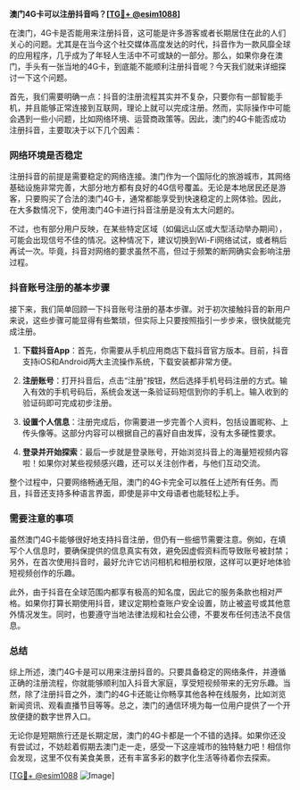 **澳门4G卡可以注册抖音吗？[[TG💪+ @esim1088](https://t.me/s/esim1088)]**

在澳门，4G卡是否能用来注册抖音，这可能是许多游客或者长期居住在此的人们关心的问题。尤其是在当今这个社交媒体高度发达的时代，抖音作为一款风靡全球的应用程序，几乎成为了年轻人生活中不可或缺的一部分。那么，如果你身在澳门，手头有一张当地的4G卡，到底能不能顺利注册抖音呢？今天我们就来详细探讨一下这个问题。

首先，我们需要明确一点：抖音的注册流程其实并不复杂，只要你有一部智能手机，并且能够正常连接到互联网，理论上就可以完成注册。然而，实际操作中可能会遇到一些小问题，比如网络环境、运营商政策等。因此，澳门的4G卡能否成功注册抖音，主要取决于以下几个因素：

### 网络环境是否稳定

注册抖音的前提是需要稳定的网络连接。澳门作为一个国际化的旅游城市，其网络基础设施非常完善，大部分地方都有良好的4G信号覆盖。无论是本地居民还是游客，只要购买了合法的澳门4G卡，通常都能享受到快速稳定的上网体验。因此，在大多数情况下，使用澳门4G卡进行抖音注册是没有太大问题的。

不过，也有部分用户反映，在某些特定区域（如偏远山区或大型活动举办期间），可能会出现信号不佳的情况。这种情况下，建议切换到Wi-Fi网络试试，或者稍后再试一次。毕竟，抖音对网络的要求虽然不高，但过于频繁的断网确实会影响注册过程。

### 抖音账号注册的基本步骤

接下来，我们简单回顾一下抖音账号注册的基本步骤。对于初次接触抖音的新用户来说，这些步骤可能显得有些繁琐，但实际上只要按照指引一步步来，很快就能完成注册。

1. **下载抖音App**：首先，你需要从手机应用商店下载抖音官方版本。目前，抖音支持iOS和Android两大主流操作系统，下载安装都非常方便。
   
2. **注册账号**：打开抖音后，点击“注册”按钮，然后选择手机号码注册的方式。输入有效的手机号码后，系统会发送一条验证码短信到你的手机上。输入收到的验证码即可完成初步注册。

3. **设置个人信息**：注册完成后，你需要进一步完善个人资料，包括设置昵称、上传头像等。这部分内容可以根据自己的喜好自由发挥，没有太多硬性要求。

4. **登录并开始探索**：最后一步就是登录账号，开始浏览抖音上的海量短视频内容啦！如果你对某些视频感兴趣，还可以关注创作者，与他们互动交流。

整个过程中，只要网络畅通无阻，澳门的4G卡完全可以胜任上述所有任务。而且，抖音还支持多种语言界面，即使是非中文母语者也能轻松上手。

### 需要注意的事项

虽然澳门4G卡能够很好地支持抖音注册，但仍有一些细节需要注意。例如，在填写个人信息时，要确保提供的信息真实有效，避免因虚假资料而导致账号被封禁；另外，在首次使用抖音时，最好允许它访问相机和相册权限，这样可以更好地体验短视频创作的乐趣。

此外，由于抖音在全球范围内都享有极高的知名度，因此它的服务条款也相对严格。如果你打算长期使用抖音，建议定期检查账户安全设置，防止被盗号或其他意外情况发生。同时，也要遵守当地法律法规和社会公德，不要发布任何违法不良信息。

### 总结

综上所述，澳门4G卡是可以用来注册抖音的。只要具备稳定的网络条件，并遵循正确的注册流程，你就能够顺利加入抖音大家庭，享受短视频带来的无穷乐趣。当然，除了注册抖音之外，澳门的4G卡还能让你畅享其他各种在线服务，比如浏览新闻资讯、观看直播节目等等。总之，澳门的通信环境为每一位用户提供了一个开放便捷的数字世界入口。

无论你是短期旅行还是长期定居，澳门的4G卡都是一个不错的选择。如果你还没有尝试过，不妨趁着假期去澳门走一走，感受一下这座城市的独特魅力吧！相信你会发现，这里不仅有美食美景，还有丰富多彩的数字化生活等待着你去探索。

[[TG💪+ @esim1088](https://t.me/s/esim1088) ![Image](https://i.postimg.cc/4NQfJmqS/Snipaste-2025-05-13-00-14-12.png)]